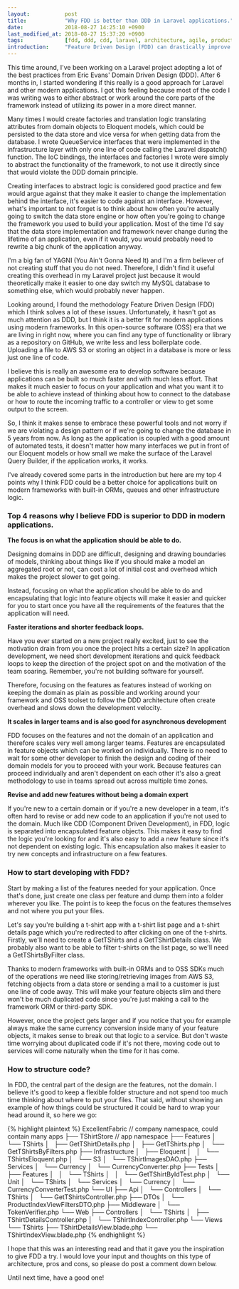 ```yaml
---
layout:           post
title:            "Why FDD is better than DDD in Laravel applications."
date:             2018-08-27 14:25:10 +0900
last_modified_at: 2018-08-27 15:37:20 +0900
tags:             [fdd, ddd, cdd, laravel, architecture, agile, productivity, motivation]
introduction:     "Feature Driven Design (FDD) can drastically improve your development flow by creating shorter iterations and quicker feedback loops which results in better software and a happier more motivated team."
---
```


This time around, I've been working on a Laravel project adopting a lot of the best practices from Eric Evans' Domain Driven Design (DDD). After 6 months in, I started wondering if this really is a good approach for Laravel and other modern applications. I got this feeling because most of the code I was writing was to either abstract or work around the core parts of the framework instead of utilizing its power in a more direct manner.

Many times I would create factories and translation logic translating attributes from domain objects to Eloquent models, which could be persisted to the data store and vice versa for when getting data from the database. I wrote QueueService interfaces that were implemented in the infrastructure layer with only one line of code calling the Laravel dispatch() function. The IoC bindings, the interfaces and factories I wrote were simply to abstract the functionality of the framework, to not use it directly since that would violate the DDD domain principle.

Creating interfaces to abstract logic is considered good practice and few would argue against that they make it easier to change the implementation behind the interface, it's easier to code against an interface. However, what's important to not forget is to think about how often you're actually going to switch the data store engine or how often you're going to change the framework you used to build your application. Most of the time I'd say that the data store implementation and framework never change during the lifetime of an application, even if it would, you would probably need to rewrite a big chunk of the application anyway.

I'm a big fan of YAGNI (You Ain't Gonna Need It) and I'm a firm believer of not creating stuff that you do not need. Therefore, I didn't find it useful creating this overhead in my Laravel project just because it would theoretically make it easier to one day switch my MySQL database to something else, which would probably never happen.

Looking around, I found the methodology Feature Driven Design (FDD) which I think solves a lot of these issues. Unfortunately, it hasn't got as much attention as DDD, but I think it is a better fit for modern applications using modern frameworks. In this open-source software (OSS) era that we are living in right now, where you can find any type of functionality or library as a repository on GitHub, we write less and less boilerplate code. Uploading a file to AWS S3 or storing an object in a database is more or less just one line of code.

I believe this is really an awesome era to develop software because applications can be built so much faster and with much less effort. That makes it much easier to focus on your application and what you want it to be able to achieve instead of thinking about how to connect to the database or how to route the incoming traffic to a controller or view to get some output to the screen.

So, I think it makes sense to embrace these powerful tools and not worry if we are violating a design pattern or if we're going to change the database in 5 years from now. As long as the application is coupled with a good amount of automated tests, it doesn't matter how many interfaces we put in front of our Eloquent models or how small we make the surface of the Laravel Query Builder, if the application works, it works.

I've already covered some parts in the introduction but here are my top 4 points why I think FDD could be a better choice for applications built on modern frameworks with built-in ORMs, queues and other infrastructure logic.

### Top 4 reasons why I believe FDD is superior to DDD in modern applications.

**The focus is on what the application should be able to do.**

Designing domains in DDD are difficult, designing and drawing boundaries of models, thinking about things like if you should make a model an aggregated root or not, can cost a lot of initial cost and overhead which makes the project slower to get going.

Instead, focusing on what the application should be able to do and encapsulating that logic into feature objects will make it easier and quicker for you to start once you have all the requirements of the features that the application will need.

**Faster iterations and shorter feedback loops.**

Have you ever started on a new project really excited, just to see the motivation drain from you once the project hits a certain size? In application development, we need short development iterations and quick feedback loops to keep the direction of the project spot on and the motivation of the team soaring. Remember, you're not building software for yourself.

Therefore, focusing on the features as features instead of working on keeping the domain as plain as possible and working around your framework and OSS toolset to follow the DDD architecture often create overhead and slows down the development velocity.

**It scales in larger teams and is also good for asynchronous development**

FDD focuses on the features and not the domain of an application and therefore scales very well among larger teams. Features are encapsulated in feature objects which can be worked on individually. There is no need to wait for some other developer to finish the design and coding of their domain models for you to proceed with your work. Because features can proceed individually and aren't dependent on each other it's also a great methodology to use in teams spread out across multiple time zones.

**Revise and add new features without being a domain expert**

If you're new to a certain domain or if you're a new developer in a team, it's often hard to revise or add new code to an application if you're not used to the domain. Much like CDD (Component Driven Development), in FDD, logic is separated into encapsulated feature objects. This makes it easy to find the logic you're looking for and it's also easy to add a new feature since it's not dependent on existing logic. This encapsulation also makes it easier to try new concepts and infrastructure on a few features.

### How to start developing with FDD?

Start by making a list of the features needed for your application. Once that's done, just create one class per feature and dump them into a folder wherever you like. The point is to keep the focus on the features themselves and not where you put your files.

Let's say you're building a t-shirt app with a t-shirt list page and a t-shirt details page which you're redirected to after clicking on one of the t-shirts. Firstly, we'll need to create a GetTShirts and a GetTShirtDetails class. We probably also want to be able to filter t-shirts on the list page, so we'll need a GetTShirtsByFilter class.

Thanks to modern frameworks with built-in ORMs and to OSS SDKs much of the operations we need like storing/retrieving images from AWS S3, fetching objects from a data store or sending a mail to a customer is just one line of code away. This will make your feature objects slim and there won't be much duplicated code since you're just making a call to the framework ORM or third-party SDK.

However, once the project gets larger and if you notice that you for example always make the same currency conversion inside many of your feature objects, it makes sense to break out that logic to a service. But don't waste time worrying about duplicated code if it's not there, moving code out to services will come naturally when the time for it has come.

### How to structure code?

In FDD, the central part of the design are the features, not the domain. I believe it's good to keep a flexible folder structure and not spend too much time thinking about where to put your files. That said, without showing an example of how things could be structured it could be hard to wrap your head around it, so here we go:

{% highlight plaintext %}
ExcellentFabric // company namespace, could contain many apps
├── TShirtStore // app namespace
    ├── Features
    │   └── TShirts
    │       ├── GetTShirtDetails.php
    │       ├── GetTShirts.php
    │       └── GetTShirtsByFilters.php
    ├── Infrastructure
    │   ├── Eloquent
    │   │   └── TShirtsEloquent.php
    │   └── S3
    │       └── TShirtImagesDAO.php
    ├── Services
    │   └── Currency
    │       └── CurrencyConverter.php
    ├── Tests
    │   ├── Features
    │   │   └── TShirts
    │   │       └── GetTShirtByIdTest.php
    │   └── Unit
    │       └── TShirts
    │           └── Services
    │               └── Currency
    │                   └── CurrencyConverterTest.php
    └── UI
        ├── Api
        │   └── Controllers
        │       └── TShirts
        │           └── GetTShirtsController.php
        ├── DTOs
        │   └── ProductIndexViewFiltersDTO.php
        ├── Middleware
        │   └── TokenVerifier.php
        └── Web
            ├── Controllers
            │   └── TShirts
            │       ├── TShirtDetailsController.php
            │       └── TShirtIndexController.php
            └── Views
                └── TShirts
                    ├── TShirtDetailsView.blade.php
                    └── TShirtIndexView.blade.php
{% endhighlight %}

I hope that this was an interesting read and that it gave you the inspiration to give FDD a try. I would love your input and thoughts on this type of architecture, pros and cons, so please do post a comment down below.

Until next time, have a good one!
